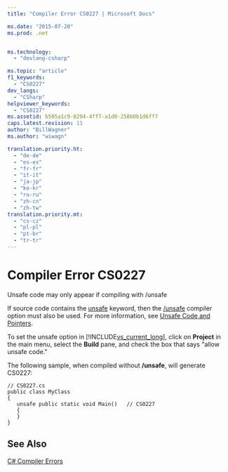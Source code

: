 ```yaml
---
title: "Compiler Error CS0227 | Microsoft Docs"

ms.date: "2015-07-20"
ms.prod: .net


ms.technology: 
  - "devlang-csharp"

ms.topic: "article"
f1_keywords: 
  - "CS0227"
dev_langs: 
  - "CSharp"
helpviewer_keywords: 
  - "CS0227"
ms.assetid: b595a1c9-8204-4ff7-a1d0-258b0b1d6ff7
caps.latest.revision: 11
author: "BillWagner"
ms.author: "wiwagn"

translation.priority.ht: 
  - "de-de"
  - "es-es"
  - "fr-fr"
  - "it-it"
  - "ja-jp"
  - "ko-kr"
  - "ru-ru"
  - "zh-cn"
  - "zh-tw"
translation.priority.mt: 
  - "cs-cz"
  - "pl-pl"
  - "pt-br"
  - "tr-tr"
---
```

# Compiler Error CS0227
Unsafe code may only appear if compiling with /unsafe  
  
 If source code contains the [unsafe](../../csharp/language-reference/keywords/unsafe.md) keyword, then the [/unsafe](../../csharp/language-reference/compiler-options/unsafe-compiler-option.md) compiler option must also be used. For more information, see [Unsafe Code and Pointers](../../csharp/programming-guide/unsafe-code-pointers/index.md).  
  
 To set the unsafe option in [!INCLUDE[vs_current_long](~/includes/vs-current-long-md.md)], click on **Project** in the main menu, select the **Build** pane, and check the box that says "allow unsafe code."  
  
 The following sample, when compiled without **/unsafe**, will generate CS0227:  
  
```  
// CS0227.cs  
public class MyClass  
{  
   unsafe public static void Main()   // CS0227  
   {  
   }  
}  
```  
  
## See Also  
 [C# Compiler Errors](../../csharp/language-reference/compiler-messages/index.md)